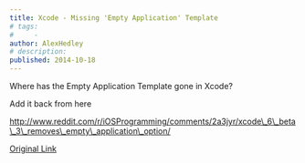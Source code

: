 ```yaml
---
title: Xcode - Missing 'Empty Application' Template
# tags:
#     - 
author: AlexHedley
# description: 
published: 2014-10-18
---
```


Where has the Empty Application Template gone in Xcode?

Add it back from here

http://www.reddit.com/r/iOSProgramming/comments/2a3jyr/xcode\_6\_beta\_3\_removes\_empty\_application\_option/

[Original Link](https://alexhedley.wordpress.com/2014/10/18/xcode-missing-empty-application-template/)
